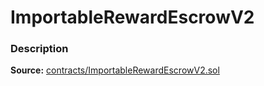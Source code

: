 # ImportableRewardEscrowV2

### Description <a id="description"></a>

**Source:** [contracts/ImportableRewardEscrowV2.sol](https://github.com/perifinance/peri-finance/blob/master/contracts/ImportableRewardEscrowV2.sol)

